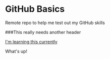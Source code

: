 GitHub Basics
=============================
Remote repo to help me test out my GitHub skills

###This really needs another header

[I'm learning this currently](http://www.lynda.com)

What's up!